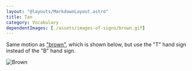 ```yaml
---
layout: "@layouts/MarkdownLayout.astro"
title: Tan
category: Vocabulary
dependentImages: [./assets/images-of-signs/brown.gif]
---
```


Same motion as ["brown"](./brown),
which is shown below, but use the "T" hand sign
instead of the "B" hand sign.

![Brown](@signs/brown.gif)
